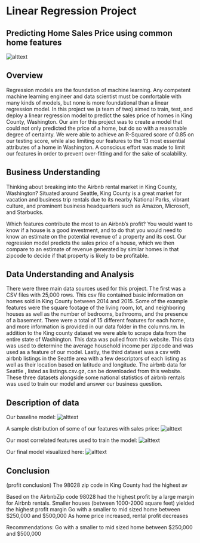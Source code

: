 # Linear Regression Project
## Predicting Home Sales Price using common home features

![alttext](https://i.ibb.co/s9r59x2/Seattle-Rainier-photo.jpg)

## Overview

Regression models are the foundation of machine learning. Any competent machine learning engineer and data scientist must be comfortable with many kinds of models, but none is more foundational than a linear regression model. In  this project we (a team of two) aimed to train, test, and deploy a linear regression model to predict the sales price of homes in King County, Washington. Our aim for this project was to create a model that could not only predicted the price of a home, but do so with a reasonable degree of certainty. We were able to achieve an R-Squared score of 0.85 on our testing score, while also limiting our features to the 13 most essential attributes of a home in Washington. A conscious effort was made to limit our features in order to prevent over-fitting and for the sake of scalability. 

## Business Understanding

Thinking about breaking into the Airbnb rental market in King County, Washington?  Situated around Seattle, King County is a great market for vacation and business trip rentals due to its nearby National Parks, vibrant culture, and prominent business headquarters such as Amazon, Microsoft, and Starbucks.

Which features contribute the most to an Airbnb’s profit? You would want to know if a house is a good investment, and to do that you would need to know an estimate on the potential revenue of a property and its cost. Our regression model predicts the sales price of a house, which we then compare to an estimate of revenue generated by similar homes in that zipcode to decide if that property is likely to be profitable.

## Data Understanding and Analysis

There were three main data sources used for this project. The first was a CSV files with 25,000 rows. This csv file contained basic information on homes sold in King County between 2014 and 2015. Some of the example features were the square footage of the living room, lot, and neighboring houses as well as the number of bedrooms, bathrooms, and the presence of a basement. There were a total of 15 different features for each home, and more information is provided in our data folder in the columns.rm. In addition to the King county dataset we were able to scrape data from the entire state of Washington. This data was pulled from this website.   This data was used to determine the average household income per zipcode and was used as a feature of our model. Lastly, the third dataset was a csv with airbnb listings in the Seattle area with a few descriptors of each listing as well as their location based on latitude and longitude. The airbnb data for Seattle , listed as listings.csv.gz, can be downloaded from this website. These three datasets alongside some national statistics of airbnb rentals was used to train our model and answer our business question. 
 
## Description of data

Our baseline model: 
![alttext](https://i.ibb.co/2gPCLmk/sales-price-sqft-living-model.png)

A sample distribution of some of our features with sales price: 
![alttext](https://i.ibb.co/PC1hVKj/output.png)

Our most correlated features used to train the model: 
![alttext](https://i.ibb.co/hmGycdz/feature-correlation-heatmap.png)

Our final model visualized here: 
![alttext](https://i.ibb.co/SxqX2hV/model-final.png)


## Conclusion


(profit conclusion)
The 98028 zip code in King County had the highest av

Based on the AirbnbZip code 98028 had the  highest profit by a large margin for Airbnb rentals.
Smaller houses (between 1000-2000 square feet) yielded the highest profit margin
Go with a smaller to mid sized home between $250,000 and $500,000
As home price increased, rental profit decreases

Recommendations:
Go with a smaller to mid sized home between $250,000 and $500,000









